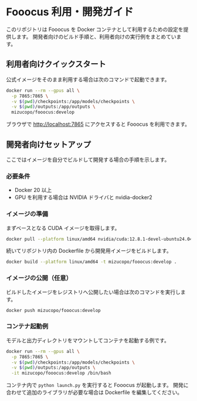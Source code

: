 # Fooocus 利用・開発ガイド

このリポジトリは Fooocus を Docker コンテナとして利用するための設定を提供します。
開発者向けのビルド手順と、利用者向けの実行例をまとめています。

## 利用者向けクイックスタート
公式イメージをそのまま利用する場合は次のコマンドで起動できます。

```sh
docker run --rm --gpus all \
  -p 7865:7865 \
  -v $(pwd)/checkpoints:/app/models/checkpoints \
  -v $(pwd)/outputs:/app/outputs \
  mizucopo/fooocus:develop
```

ブラウザで <http://localhost:7865> にアクセスすると Fooocus を利用できます。

## 開発者向けセットアップ

ここではイメージを自分でビルドして開発する場合の手順を示します。

### 必要条件
- Docker 20 以上
- GPU を利用する場合は NVIDIA ドライバと nvidia-docker2

### イメージの準備
まずベースとなる CUDA イメージを取得します。

```sh
docker pull --platform linux/amd64 nvidia/cuda:12.8.1-devel-ubuntu24.04
```

続いてリポジトリ内の Dockerfile から開発用イメージをビルドします。

```sh
docker build --platform linux/amd64 -t mizucopo/fooocus:develop .
```

### イメージの公開（任意）
ビルドしたイメージをレジストリへ公開したい場合は次のコマンドを実行します。

```sh
docker push mizucopo/fooocus:develop
```

### コンテナ起動例
モデルと出力ディレクトリをマウントしてコンテナを起動する例です。

```sh
docker run --rm --gpus all \
  -p 7865:7865 \
  -v $(pwd)/checkpoints:/app/models/checkpoints \
  -v $(pwd)/outputs:/app/outputs \
  -it mizucopo/fooocus:develop /bin/bash
```

コンテナ内で `python launch.py` を実行すると Fooocus が起動します。
開発に合わせて追加のライブラリが必要な場合は Dockerfile を編集してください。
